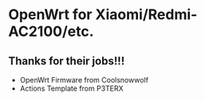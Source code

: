 # OpenWrt for Xiaomi/Redmi-AC2100/etc.

## Thanks for their jobs!!!
- OpenWrt Firmware from Coolsnowwolf
- Actions Template from P3TERX
